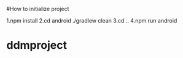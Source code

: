 #How to initialize project

1.npm install
2.cd android ./gradlew clean
3.cd ..
4.npm run android



# ddmproject
